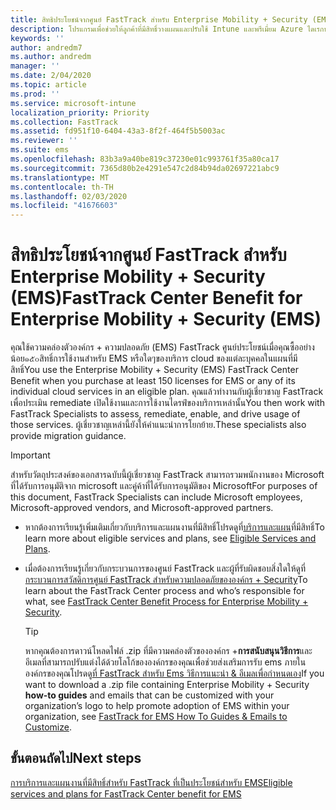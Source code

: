 ```yaml
---
title: สิทธิประโยชน์จากศูนย์ FastTrack สำหรับ Enterprise Mobility + Security (EMS)
description: โปรแกรมเพื่อช่วยให้ลูกค้าที่มีสิทธิ์วางแผนและปรับใช้ Intune และพรีเมี่ยม Azure ไดเรกทอรีที่ใช้งานอยู่
keywords: ''
author: andredm7
ms.author: andredm
manager: ''
ms.date: 2/04/2020
ms.topic: article
ms.prod: ''
ms.service: microsoft-intune
localization_priority: Priority
ms.collection: FastTrack
ms.assetid: fd951f10-6404-43a3-8f2f-464f5b5003ac
ms.reviewer: ''
ms.suite: ems
ms.openlocfilehash: 83b3a9a40be819c37230e01c993761f35a80ca17
ms.sourcegitcommit: 7365d80b2e4291e547c2d84b94da02697221abc9
ms.translationtype: MT
ms.contentlocale: th-TH
ms.lasthandoff: 02/03/2020
ms.locfileid: "41676603"
---
```

# <a name="fasttrack-center-benefit-for-enterprise-mobility--security-ems"></a><span data-ttu-id="57f14-103">สิทธิประโยชน์จากศูนย์ FastTrack สำหรับ Enterprise Mobility + Security (EMS)</span><span class="sxs-lookup"><span data-stu-id="57f14-103">FastTrack Center Benefit for Enterprise Mobility + Security (EMS)</span></span>

<span data-ttu-id="57f14-104">คุณใช้ความคล่องตัวองค์กร + ความปลอดภัย (EMS) FastTrack ศูนย์ประโยชน์เมื่อคุณซื้ออย่างน้อย๑๕๐สิทธิ์การใช้งานสำหรับ EMS หรือใดๆของบริการ cloud ของแต่ละบุคคลในแผนที่มีสิทธิ์</span><span class="sxs-lookup"><span data-stu-id="57f14-104">You use the Enterprise Mobility + Security (EMS) FastTrack Center Benefit when you purchase at least 150 licenses for EMS or any of its individual cloud services in an eligible plan.</span></span> <span data-ttu-id="57f14-105">คุณแล้วทำงานกับผู้เชี่ยวชาญ FastTrack เพื่อประเมิน remediate เปิดใช้งานและการใช้งานไดรฟ์ของบริการเหล่านั้น</span><span class="sxs-lookup"><span data-stu-id="57f14-105">You then work with FastTrack Specialists to assess, remediate, enable, and drive usage of those services.</span></span> <span data-ttu-id="57f14-106">ผู้เชี่ยวชาญเหล่านี้ยังให้คำแนะนำการโยกย้าย.</span><span class="sxs-lookup"><span data-stu-id="57f14-106">These specialists also provide migration guidance.</span></span> 

> [!IMPORTANT]
> <span data-ttu-id="57f14-107">สำหรับวัตถุประสงค์ของเอกสารฉบับนี้ผู้เชี่ยวชาญ FastTrack สามารถรวมพนักงานของ Microsoft ที่ได้รับการอนุมัติจาก microsoft และคู่ค้าที่ได้รับการอนุมัติของ Microsoft</span><span class="sxs-lookup"><span data-stu-id="57f14-107">For purposes of this document, FastTrack Specialists can include Microsoft employees, Microsoft-approved vendors, and Microsoft-approved partners.</span></span>

- <span data-ttu-id="57f14-108">หากต้องการเรียนรู้เพิ่มเติมเกี่ยวกับบริการและแผนงานที่มีสิทธิ์โปรดดูที่[บริการและแผน](M365-eligible-services-and-plans.md)ที่มีสิทธิ์</span><span class="sxs-lookup"><span data-stu-id="57f14-108">To learn more about eligible services and plans, see [Eligible Services and Plans](M365-eligible-services-and-plans.md).</span></span>

- <span data-ttu-id="57f14-109">เมื่อต้องการเรียนรู้เกี่ยวกับกระบวนการของศูนย์ FastTrack และผู้ที่รับผิดชอบสิ่งใดให้ดูที่[กระบวนการสวัสดิการศูนย์ FastTrack สำหรับความปลอดภัยขององค์กร + Security](EMS-fasttrack-process.md)</span><span class="sxs-lookup"><span data-stu-id="57f14-109">To learn about the FastTrack Center process and who’s responsible for what, see [FastTrack Center Benefit Process for Enterprise Mobility + Security](EMS-fasttrack-process.md).</span></span>

    > [!TIP]
    > <span data-ttu-id="57f14-110">หากคุณต้องการดาวน์โหลดไฟล์ .zip ที่มีความคล่องตัวขององค์กร +**การสนับสนุนวิธีการ**และอีเมลที่สามารถปรับแต่งได้ด้วยโลโก้ขององค์กรของคุณเพื่อช่วยส่งเสริมการรับ ems ภายในองค์กรของคุณโปรดดู[ที่ FastTrack สำหรับ Ems วิธีการแนะนำ & อีเมลเพื่อกำหนดเอง](https://gallery.technet.microsoft.com/FastTrack-for-EMS-How-To-f170da4c)</span><span class="sxs-lookup"><span data-stu-id="57f14-110">If you want to download a .zip file containing Enterprise Mobility + Security **how-to guides** and emails that can be customized with your organization’s logo to help promote adoption of EMS within your organization, see [FastTrack for EMS How To Guides & Emails to Customize](https://gallery.technet.microsoft.com/FastTrack-for-EMS-How-To-f170da4c).</span></span>

## <a name="next-steps"></a><span data-ttu-id="57f14-111">ขั้นตอนถัดไป</span><span class="sxs-lookup"><span data-stu-id="57f14-111">Next steps</span></span>

[<span data-ttu-id="57f14-112">การบริการและแผนงานที่มีสิทธิ์สำหรับ FastTrack ที่เป็นประโยชน์สำหรับ EMS</span><span class="sxs-lookup"><span data-stu-id="57f14-112">Eligible services and plans for FastTrack Center benefit for EMS</span></span>](M365-eligible-services-and-plans.md)


